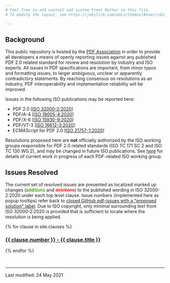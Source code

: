 ```yaml
---
# Feel free to add content and custom Front Matter to this file.
# To modify the layout, see https://jekyllrb.com/docs/themes/#overriding-theme-defaults

---
```

<div class="github-wp">


<h2>Background</h2>

<p>
This public repository is hosted by the <a href="https://www.pdfa.org">PDF Association</a> in order to provide all developers
a means of openly reporting issues against any published PDF 2.0 related standard for review and resolution by industry and ISO experts.
All issues in PDF specifications are important, from minor typos and formatting issues, to
larger ambiguous, unclear or apparently contradictory statements. By reaching consensus on resolutions as an industry,
PDF interoperability and implementation reliability will be improved.
</p>

<p>Issues in the following ISO publications may be reported here:</p>

<ul>
<li>PDF 2.0 [<a href="https://www.iso.org/standard/75839.html">ISO 32000-2:2020</a>]</li>
<li>PDF/A-4 [<a href="https://www.iso.org/standard/71832.html">ISO 19005-4:2020</a>]</li>
<li>PDF/X-6 [<a href="https://www.iso.org/standard/77103.html">ISO 15930-9:2020</a>]</li>
<li>PDF/VT-3 [<a href="https://www.iso.org/standard/75218.html">ISO 16612-3:2020</a>]</li>
<li>ECMAScript for PDF 2.0 [<a href="https://www.iso.org/standard/71559.html">ISO 21757-1:2020</a>]</li>
</ul>

<p>
Resolutions proposed here are <b>not</b> officially authorized by the ISO working groups responsible for PDF 2.0 related standards
(ISO TC 171 SC 2 and ISO TC 130 WG 2), and may be changed in future ISO publications. See <a href="https://www.pdfa.org/iso-status/">here</a> for details of current
work in progress of each PDF-related ISO working group.
</p>

<h2>Issues Resolved</h2>

<p>
The current set of resolved issues are presented as localized marked up changes
(<span style="background-color: lightyellow; color: green; position: relative; display: inline-block;">additions</span>
and <span style="background-color: seashell; color: red; text-decoration: line-through; text-decoration-color: red; position: relative; display: inline-block;">deletions</span>) to the published
wording in ISO 32000-2:2020 under each top level clause. Issue numbers (implemented here as popup tooltips) refer back to
<a href="https://github.com/pdf-association/pdf-issues/issues?q=is%3Aclosed+label%3A%22proposed+solution%22">closed GitHub pdf-issues with a "proposed solution" label</a>.
Due to ISO copyright, only minimal surrounding text from ISO 32000-2:2020 is provided that is sufficient to locate where the resolution is being applied.
</p>

{% for clause in site.clauses %}
  <h3>
    <a href="{{ site.baseurl }}{{ clause.url }}">
      {{ clause.number }} - {{ clause.title }}
    </a>
  </h3>
{% endfor %}

<br/><hr>
<p class="footnote">Last modified: 24 May 2021</p>

</div>
